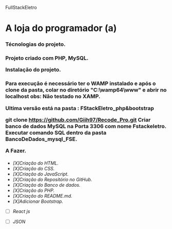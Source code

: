 FullStackEletro <h1>
A loja do programador (a)<h3>
Técnologias do projeto.<h3>
Projeto criado com PHP, MySQL.

Instalação do projeto.<h3>
  
Para execução é necessário ter o WAMP instalado e após o clone da pasta, colar no diretório "C:\wamp64\www" e abrir no localhost
obs: Não testado no XAMP.

Ultima versão está na pasta : FStackEletro_php&bootstrap

git clone https://github.com/Giih97/Recode_Pro.git
Criar banco de dados MySQL na Porta 3306 com nome Fstackeletro. Executar comando SQL dentro da pasta BancoDeDados_mysql_FSE.

A Fazer.<h6>
 - [X]Criação do HTML.
 - [X]Criação do CSS.
 - [X]Criação do JavaScript.
 - [X]Criação do Repositório no GitHub.
 - [X]Criação do Banco de dados.
 - [X]Criação do PHP.
 - [X]Criação do README.md.
 - [X]Adicionar Bootstrap.
 - [ ] React js
 - [ ] JSON
 
